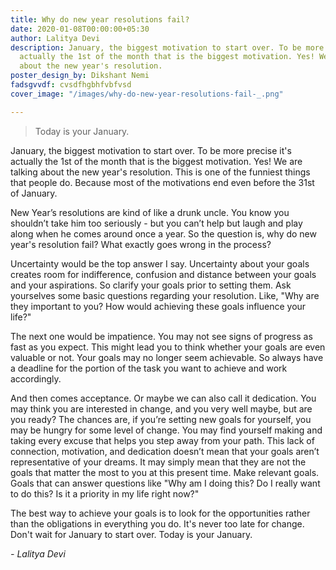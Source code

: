 ```yaml
---
title: Why do new year resolutions fail?
date: 2020-01-08T00:00:00+05:30
author: Lalitya Devi
description: January, the biggest motivation to start over. To be more precise it's
  actually the 1st of the month that is the biggest motivation. Yes! We are talking
  about the new year's resolution.
poster_design_by: Dikshant Nemi
fadsgvvdf: cvsdfhgbhfvbfvsd
cover_image: "/images/why-do-new-year-resolutions-fail-_.png"

---
```

> Today is your January.

January, the biggest motivation to start over. To be more precise it's actually the 1st of the month that is the biggest motivation. Yes! We are talking about the new year's resolution. This is one of the funniest things that people do. Because most of the motivations end even before the 31st of January.

New Year’s resolutions are kind of like a drunk uncle. You know you shouldn’t take him too seriously - but you can’t help but laugh and play along when he comes around once a year. So the question is, why do new year's resolution fail? What exactly goes wrong in the process? 

Uncertainty would be the top answer I say. Uncertainty about your goals creates room for indifference, confusion and distance between your goals and your aspirations. So clarify your goals prior to setting them. Ask yourselves some basic questions regarding your resolution. Like, "Why are they important to you? How would achieving these goals influence your life?"

The next one would be impatience. You may not see signs of progress as fast as you expect. This might lead you to think whether your goals are even valuable or not. Your goals may no longer seem achievable. So always have a deadline for the portion of the task you want to achieve and work accordingly.

And then comes acceptance. Or maybe we can also call it dedication. You may think you are interested in change, and you very well maybe, but are you ready? The chances are, if you’re setting new goals for yourself, you may be hungry for some level of change. You may find yourself making and taking every excuse that helps you step away from your path. This lack of connection, motivation, and dedication doesn’t mean that your goals aren’t representative of your dreams. It may simply mean that they are not the goals that matter the most to you at this present time. Make relevant goals. Goals that can answer questions like "Why am I doing this? Do I really want to do this? Is it a priority in my life right now?"

The best way to achieve your goals is to look for the opportunities rather than the obligations in everything you do. It's never too late for change. Don't wait for January to start over. Today is your January.

_- Lalitya Devi_